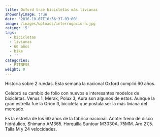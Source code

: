 ```yaml
---
title: Oxford trae bicicletas más livianas
showonlyimage: true
date: '2016-10-07T16:36:37-03:00'
image: /images/uploads/interrogacio-n.jpg
rating: '5'
tags:
  - bicicletas
  - livianas
  - 60 años
  - bike
  - ''
categories:
  - FITNESS
weight: 0
---
```

Historia sobre 2 ruedas. Esta semana la nacional Oxford cumplió 60 años.

<!--more-->

Celebró su cambio de folio con nuevos e interesantes modelos de bicicletas. Venus 1, Merak, Polux 3, Aura son algunos de estos. Aunque la gran estrella fue la Orion 3, bicicleta que postula ser la más liviana del mercado. 

Es la estrella de los 60 años de la fábrica nacional. Anote: freno de disco hidráulico, Shimano AM365. Horquilla Suntour M3030A. 75MM. Aro 27,5. Talla M y 24 velocidades.

